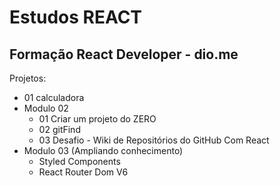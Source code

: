 # Estudos REACT

## Formação React Developer - dio.me

Projetos:

- 01 calculadora
- Modulo 02
  - 01 Criar um projeto do ZERO
  - 02 gitFind
  - 03 Desafio - Wiki de Repositórios do GitHub Com React
- Modulo 03 (Ampliando conhecimento)
  - Styled Components
  - React Router Dom V6
